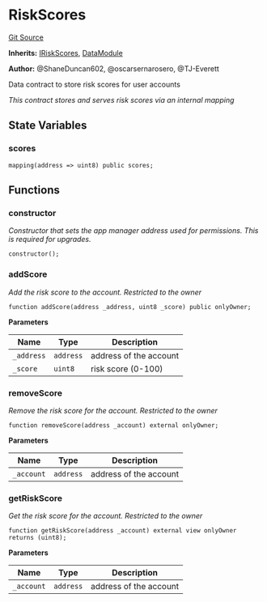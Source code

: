 # RiskScores
[Git Source](https://github.com/thrackle-io/Tron/blob/afc52571532b132ea1dea91ad1d1f1af07381e8a/src/data/RiskScores.sol)

**Inherits:**
[IRiskScores](/src/data/IRiskScores.sol/interface.IRiskScores.md), [DataModule](/src/data/DataModule.sol/contract.DataModule.md)

**Author:**
@ShaneDuncan602, @oscarsernarosero, @TJ-Everett

Data contract to store risk scores for user accounts

*This contract stores and serves risk scores via an internal mapping*


## State Variables
### scores

```solidity
mapping(address => uint8) public scores;
```


## Functions
### constructor

*Constructor that sets the app manager address used for permissions. This is required for upgrades.*


```solidity
constructor();
```

### addScore

*Add the risk score to the account. Restricted to the owner*


```solidity
function addScore(address _address, uint8 _score) public onlyOwner;
```
**Parameters**

|Name|Type|Description|
|----|----|-----------|
|`_address`|`address`|address of the account|
|`_score`|`uint8`|risk score (0-100)|


### removeScore

*Remove the risk score for the account. Restricted to the owner*


```solidity
function removeScore(address _account) external onlyOwner;
```
**Parameters**

|Name|Type|Description|
|----|----|-----------|
|`_account`|`address`|address of the account|


### getRiskScore

*Get the risk score for the account. Restricted to the owner*


```solidity
function getRiskScore(address _account) external view onlyOwner returns (uint8);
```
**Parameters**

|Name|Type|Description|
|----|----|-----------|
|`_account`|`address`|address of the account|


